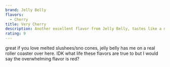 ```yaml
---
brand: Jelly Belly
flavors:
  - Cherry
title: Very Cherry
description: Another excellent flavor from Jelly Belly, tastes like a melted slushee
rating: 9
---
```

great if you love melted slushees/sno cones, jelly belly has me on a real roller coaster over here. IDK what life these flavors are true to but I would say the overwhelming flavor is red?